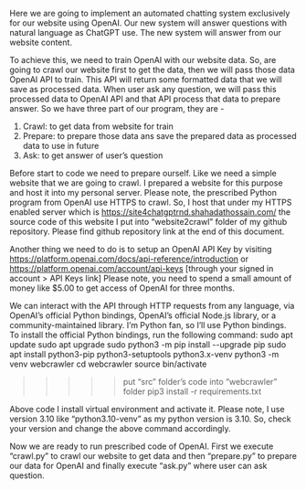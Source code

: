Here we are going to implement an automated chatting system exclusively for our website using OpenAI. Our new system will answer questions with natural language as ChatGPT use. The new system will answer from our website content.

To achieve this, we need to train OpenAI with our website data. So, are going to crawl our website first to get the data, then we will pass those data OpenAI API to train. This API will return some formatted data that we will save as processed data. When user ask any question, we will pass this processed data to OpenAI API and that API process that data to prepare answer.
So we have three part of our program, they are -
1. Crawl: to get data from website for train
2. Prepare: to prepare those data ans save the prepared data as processed data to use in future
3. Ask: to get answer of user’s question

Before start to code we need to prepare ourself. Like we need a simple website that we are going to crawl. I prepared a website for this purpose and host it into my personal server. Please note, the prescribed Python program from OpenAI use HTTPS to crawl. So, I host that under my HTTPS enabled server which is https://site4chatgptrnd.shahadathossain.com/ the source code of this website I put into “website2crawl” folder of my github repository. Please find github repository link at the end of this document.

Another thing we need to do is to setup an OpenAI API Key by visiting https://platform.openai.com/docs/api-reference/introduction or https://platform.openai.com/account/api-keys [through your signed in account > API Keys link] Please note, you need to spend a small amount of money like $5.00 to get access of OpenAI for three months.

We can interact with the API through HTTP requests from any language, via OpenAI’s official Python bindings, OpenAI’s official Node.js library, or a community-maintained library. I’m Python fan, so I’ll use Python bindings. To install the official Python bindings, run the following command:
  sudo apt update
  sudo apt upgrade
  sudo python3 -m pip install --upgrade pip
  sudo apt install python3-pip python3-setuptools python3.x-venv
  python3 -m venv webcrawler
  cd webcrawler
  source bin/activate
  >>>>> put “src” folder’s code into “webcrawler” folder
  pip3 install -r requirements.txt

Above code I install virtual environment and activate it. Please note, I use version 3.10 like “python3.10-venv” as my python version is 3.10. So, check your version and change the above command accordingly.

Now we are ready to run prescribed code of OpenAI. First we execute “crawl.py” to crawl our website to get data and then “prepare.py” to prepare our data for OpenAI and finally execute “ask.py” where user can ask question.
